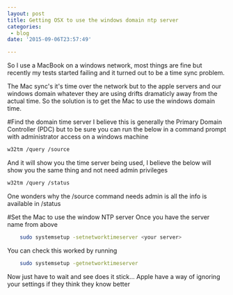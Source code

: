 ```yaml
---
layout: post
title: Getting OSX to use the windows domain ntp server
categories: 
 - blog
date: '2015-09-06T23:57:49'

---
```


So I use a MacBook on a windows network, most things are fine but recently my tests started failing and it turned out to be a time sync problem.

The Mac sync's it's time over the network but to the apple servers and our windows domain whatever they are using drifts dramaticly away from the actual time.  So the solution is to get the Mac to use the windows domain time.

#Find the domain time server
I believe this is generally the Primary Domain Controller (PDC) but to be sure you can run the below in a command prompt with administrator access on a windows machine 

``` bash
w32tm /query /source
```

And it will show you the time server being used, I believe the below will show you the same thing and not need admin privileges 

``` bash
w32tm /query /status
```

One wonders why the /source command needs admin is all the info is available in /status

#Set the Mac to use the window NTP server
Once you have the server name from above

``` bash
	sudo systemsetup -setnetworktimeserver <your server>
```

You can check this worked by running

``` bash
	sudo systemsetup -getnetworktimeserver
```

Now just have to wait and see does it stick... Apple have a way of ignoring your settings if they think they know better
